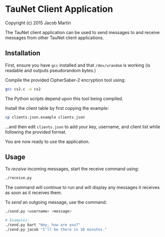 TauNet Client Application
=========================
Copyright (c) 2015 Jacob Martin

The TauNet client application can be used to send messages to and receive messages
from other TauNet client applications.

Installation
------------
First, ensure you have `gcc` installed and that `/dev/urandom` is working (is
readable and outputs pseudorandom bytes.)

Compile the provided CipherSaber-2 encryption tool using:
```bash
gcc cs2.c -o cs2
```

The Python scripts depend upon this tool being compiled.

Install the client table by first copying the example:
```bash
cp clients.json.example clients.json
```

...and then edit `clients.json` to add your key, username, and client list while
following the provided format.

You are now ready to use the application.

Usage
-----
To *receive* incoming messages, start the receive command using:
```bash
./receive.py
```

The command will continue to run and will display any messages it receives
as soon as it receives them.

To *send* an outgoing message, use the command:
```bash
./send.py <username> <message>

# Examples:
./send.py bart "Hey, how are you?"
./send.py jacob "I'll be there in 10 minutes."
```
